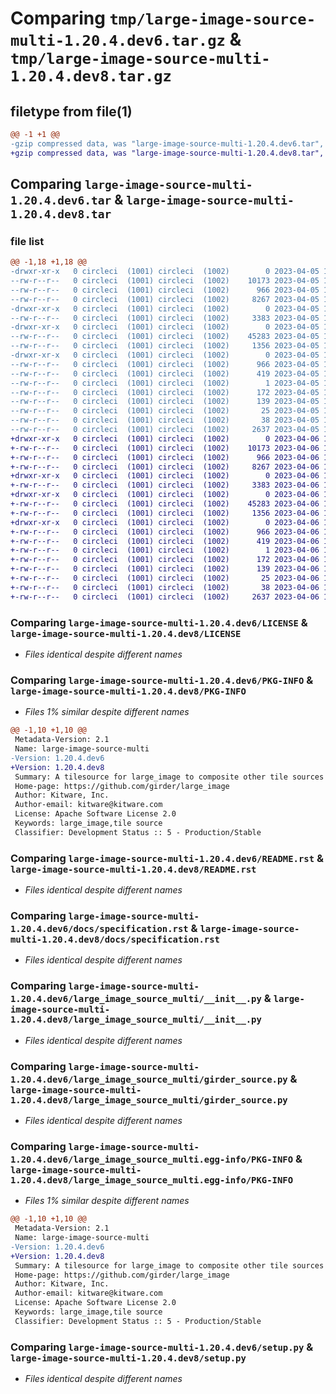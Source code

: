 # Comparing `tmp/large-image-source-multi-1.20.4.dev6.tar.gz` & `tmp/large-image-source-multi-1.20.4.dev8.tar.gz`

## filetype from file(1)

```diff
@@ -1 +1 @@
-gzip compressed data, was "large-image-source-multi-1.20.4.dev6.tar", last modified: Wed Apr  5 18:08:43 2023, max compression
+gzip compressed data, was "large-image-source-multi-1.20.4.dev8.tar", last modified: Thu Apr  6 14:41:58 2023, max compression
```

## Comparing `large-image-source-multi-1.20.4.dev6.tar` & `large-image-source-multi-1.20.4.dev8.tar`

### file list

```diff
@@ -1,18 +1,18 @@
-drwxr-xr-x   0 circleci  (1001) circleci  (1002)        0 2023-04-05 18:08:43.334952 large-image-source-multi-1.20.4.dev6/
--rw-r--r--   0 circleci  (1001) circleci  (1002)    10173 2023-04-05 18:08:43.000000 large-image-source-multi-1.20.4.dev6/LICENSE
--rw-r--r--   0 circleci  (1001) circleci  (1002)      966 2023-04-05 18:08:43.334952 large-image-source-multi-1.20.4.dev6/PKG-INFO
--rw-r--r--   0 circleci  (1001) circleci  (1002)     8267 2023-04-05 18:08:43.000000 large-image-source-multi-1.20.4.dev6/README.rst
-drwxr-xr-x   0 circleci  (1001) circleci  (1002)        0 2023-04-05 18:08:43.330952 large-image-source-multi-1.20.4.dev6/docs/
--rw-r--r--   0 circleci  (1001) circleci  (1002)     3383 2023-04-05 18:07:36.000000 large-image-source-multi-1.20.4.dev6/docs/specification.rst
-drwxr-xr-x   0 circleci  (1001) circleci  (1002)        0 2023-04-05 18:08:43.330952 large-image-source-multi-1.20.4.dev6/large_image_source_multi/
--rw-r--r--   0 circleci  (1001) circleci  (1002)    45283 2023-04-05 18:07:36.000000 large-image-source-multi-1.20.4.dev6/large_image_source_multi/__init__.py
--rw-r--r--   0 circleci  (1001) circleci  (1002)     1356 2023-04-05 18:07:36.000000 large-image-source-multi-1.20.4.dev6/large_image_source_multi/girder_source.py
-drwxr-xr-x   0 circleci  (1001) circleci  (1002)        0 2023-04-05 18:08:43.334952 large-image-source-multi-1.20.4.dev6/large_image_source_multi.egg-info/
--rw-r--r--   0 circleci  (1001) circleci  (1002)      966 2023-04-05 18:08:43.000000 large-image-source-multi-1.20.4.dev6/large_image_source_multi.egg-info/PKG-INFO
--rw-r--r--   0 circleci  (1001) circleci  (1002)      419 2023-04-05 18:08:43.000000 large-image-source-multi-1.20.4.dev6/large_image_source_multi.egg-info/SOURCES.txt
--rw-r--r--   0 circleci  (1001) circleci  (1002)        1 2023-04-05 18:08:43.000000 large-image-source-multi-1.20.4.dev6/large_image_source_multi.egg-info/dependency_links.txt
--rw-r--r--   0 circleci  (1001) circleci  (1002)      172 2023-04-05 18:08:43.000000 large-image-source-multi-1.20.4.dev6/large_image_source_multi.egg-info/entry_points.txt
--rw-r--r--   0 circleci  (1001) circleci  (1002)      139 2023-04-05 18:08:43.000000 large-image-source-multi-1.20.4.dev6/large_image_source_multi.egg-info/requires.txt
--rw-r--r--   0 circleci  (1001) circleci  (1002)       25 2023-04-05 18:08:43.000000 large-image-source-multi-1.20.4.dev6/large_image_source_multi.egg-info/top_level.txt
--rw-r--r--   0 circleci  (1001) circleci  (1002)       38 2023-04-05 18:08:43.334952 large-image-source-multi-1.20.4.dev6/setup.cfg
--rw-r--r--   0 circleci  (1001) circleci  (1002)     2637 2023-04-05 18:07:36.000000 large-image-source-multi-1.20.4.dev6/setup.py
+drwxr-xr-x   0 circleci  (1001) circleci  (1002)        0 2023-04-06 14:41:58.407339 large-image-source-multi-1.20.4.dev8/
+-rw-r--r--   0 circleci  (1001) circleci  (1002)    10173 2023-04-06 14:41:58.000000 large-image-source-multi-1.20.4.dev8/LICENSE
+-rw-r--r--   0 circleci  (1001) circleci  (1002)      966 2023-04-06 14:41:58.407339 large-image-source-multi-1.20.4.dev8/PKG-INFO
+-rw-r--r--   0 circleci  (1001) circleci  (1002)     8267 2023-04-06 14:41:58.000000 large-image-source-multi-1.20.4.dev8/README.rst
+drwxr-xr-x   0 circleci  (1001) circleci  (1002)        0 2023-04-06 14:41:58.407339 large-image-source-multi-1.20.4.dev8/docs/
+-rw-r--r--   0 circleci  (1001) circleci  (1002)     3383 2023-04-06 14:40:44.000000 large-image-source-multi-1.20.4.dev8/docs/specification.rst
+drwxr-xr-x   0 circleci  (1001) circleci  (1002)        0 2023-04-06 14:41:58.407339 large-image-source-multi-1.20.4.dev8/large_image_source_multi/
+-rw-r--r--   0 circleci  (1001) circleci  (1002)    45283 2023-04-06 14:40:44.000000 large-image-source-multi-1.20.4.dev8/large_image_source_multi/__init__.py
+-rw-r--r--   0 circleci  (1001) circleci  (1002)     1356 2023-04-06 14:40:44.000000 large-image-source-multi-1.20.4.dev8/large_image_source_multi/girder_source.py
+drwxr-xr-x   0 circleci  (1001) circleci  (1002)        0 2023-04-06 14:41:58.407339 large-image-source-multi-1.20.4.dev8/large_image_source_multi.egg-info/
+-rw-r--r--   0 circleci  (1001) circleci  (1002)      966 2023-04-06 14:41:58.000000 large-image-source-multi-1.20.4.dev8/large_image_source_multi.egg-info/PKG-INFO
+-rw-r--r--   0 circleci  (1001) circleci  (1002)      419 2023-04-06 14:41:58.000000 large-image-source-multi-1.20.4.dev8/large_image_source_multi.egg-info/SOURCES.txt
+-rw-r--r--   0 circleci  (1001) circleci  (1002)        1 2023-04-06 14:41:58.000000 large-image-source-multi-1.20.4.dev8/large_image_source_multi.egg-info/dependency_links.txt
+-rw-r--r--   0 circleci  (1001) circleci  (1002)      172 2023-04-06 14:41:58.000000 large-image-source-multi-1.20.4.dev8/large_image_source_multi.egg-info/entry_points.txt
+-rw-r--r--   0 circleci  (1001) circleci  (1002)      139 2023-04-06 14:41:58.000000 large-image-source-multi-1.20.4.dev8/large_image_source_multi.egg-info/requires.txt
+-rw-r--r--   0 circleci  (1001) circleci  (1002)       25 2023-04-06 14:41:58.000000 large-image-source-multi-1.20.4.dev8/large_image_source_multi.egg-info/top_level.txt
+-rw-r--r--   0 circleci  (1001) circleci  (1002)       38 2023-04-06 14:41:58.407339 large-image-source-multi-1.20.4.dev8/setup.cfg
+-rw-r--r--   0 circleci  (1001) circleci  (1002)     2637 2023-04-06 14:40:44.000000 large-image-source-multi-1.20.4.dev8/setup.py
```

### Comparing `large-image-source-multi-1.20.4.dev6/LICENSE` & `large-image-source-multi-1.20.4.dev8/LICENSE`

 * *Files identical despite different names*

### Comparing `large-image-source-multi-1.20.4.dev6/PKG-INFO` & `large-image-source-multi-1.20.4.dev8/PKG-INFO`

 * *Files 1% similar despite different names*

```diff
@@ -1,10 +1,10 @@
 Metadata-Version: 2.1
 Name: large-image-source-multi
-Version: 1.20.4.dev6
+Version: 1.20.4.dev8
 Summary: A tilesource for large_image to composite other tile sources
 Home-page: https://github.com/girder/large_image
 Author: Kitware, Inc.
 Author-email: kitware@kitware.com
 License: Apache Software License 2.0
 Keywords: large_image,tile source
 Classifier: Development Status :: 5 - Production/Stable
```

### Comparing `large-image-source-multi-1.20.4.dev6/README.rst` & `large-image-source-multi-1.20.4.dev8/README.rst`

 * *Files identical despite different names*

### Comparing `large-image-source-multi-1.20.4.dev6/docs/specification.rst` & `large-image-source-multi-1.20.4.dev8/docs/specification.rst`

 * *Files identical despite different names*

### Comparing `large-image-source-multi-1.20.4.dev6/large_image_source_multi/__init__.py` & `large-image-source-multi-1.20.4.dev8/large_image_source_multi/__init__.py`

 * *Files identical despite different names*

### Comparing `large-image-source-multi-1.20.4.dev6/large_image_source_multi/girder_source.py` & `large-image-source-multi-1.20.4.dev8/large_image_source_multi/girder_source.py`

 * *Files identical despite different names*

### Comparing `large-image-source-multi-1.20.4.dev6/large_image_source_multi.egg-info/PKG-INFO` & `large-image-source-multi-1.20.4.dev8/large_image_source_multi.egg-info/PKG-INFO`

 * *Files 1% similar despite different names*

```diff
@@ -1,10 +1,10 @@
 Metadata-Version: 2.1
 Name: large-image-source-multi
-Version: 1.20.4.dev6
+Version: 1.20.4.dev8
 Summary: A tilesource for large_image to composite other tile sources
 Home-page: https://github.com/girder/large_image
 Author: Kitware, Inc.
 Author-email: kitware@kitware.com
 License: Apache Software License 2.0
 Keywords: large_image,tile source
 Classifier: Development Status :: 5 - Production/Stable
```

### Comparing `large-image-source-multi-1.20.4.dev6/setup.py` & `large-image-source-multi-1.20.4.dev8/setup.py`

 * *Files identical despite different names*

